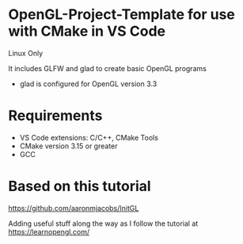 # OpenGL-Project-Template for use with CMake in VS Code 
Linux Only

It includes GLFW and glad to create basic OpenGL programs
- glad is configured for OpenGL version 3.3

# Requirements
- VS Code extensions: C/C++, CMake Tools
- CMake version 3.15 or greater
- GCC

# Based on this tutorial
https://github.com/aaronmjacobs/InitGL

Adding useful stuff along the way as I follow the tutorial at https://learnopengl.com/

